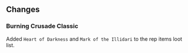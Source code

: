 ## Changes

### Burning Crusade Classic

Added `Heart of Darkness` and `Mark of the Illidari` to the rep items loot list.
